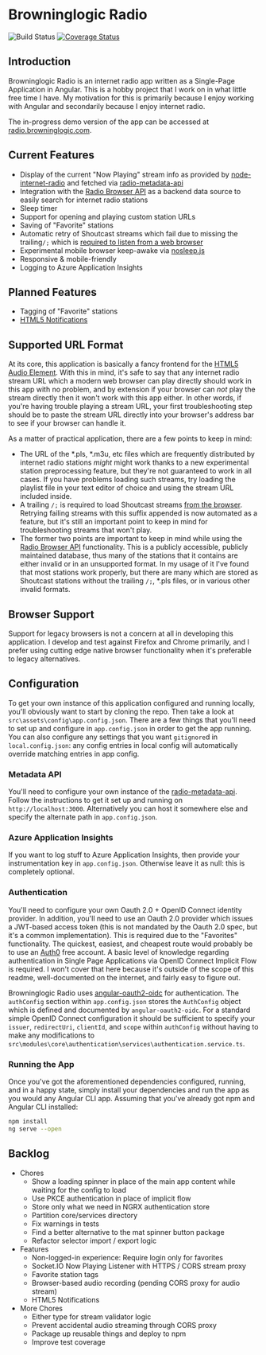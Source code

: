 # Browninglogic Radio

![Build Status](https://github.com/pfbrowning/ng-radio/workflows/Angular%20CI/badge.svg)
[![Coverage Status](https://coveralls.io/repos/github/pfbrowning/ng-radio/badge.svg?branch=master)](https://coveralls.io/github/pfbrowning/ng-radio?branch=master)

## Introduction
Browninglogic Radio is an internet radio app written as a Single-Page Application in Angular.  This is a hobby project that I work on in what little free time I have.  My motivation for this is primarily because I enjoy working with Angular and secondarily because I enjoy internet radio.

The in-progress demo version of the app can be accessed at [radio.browninglogic.com](http://radio.browninglogic.com).

## Current Features
* Display of the current "Now Playing" stream info as provided by [node-internet-radio](https://github.com/gabek/node-internet-radio) and fetched via [radio-metadata-api](https://github.com/pfbrowning/radio-metadata-api)
* Integration with the [Radio Browser API](https://de1.api.radio-browser.info/) as a backend data source to easily search for internet radio stations
* Sleep timer
* Support for opening and playing custom station URLs
* Saving of "Favorite" stations
* Automatic retry of Shoutcast streams which fail due to missing the trailing`/;` which is [required to listen from a web browser](https://stackoverflow.com/a/1759607)
* Experimental mobile browser keep-awake via [nosleep.js](https://github.com/richtr/NoSleep.js/)
* Responsive & mobile-friendly
* Logging to Azure Application Insights

## Planned Features
* Tagging of "Favorite" stations
* [HTML5 Notifications](https://developer.mozilla.org/en-US/docs/Web/API/notification)

## Supported URL Format
At its core, this application is basically a fancy frontend for the [HTML5 Audio Element](https://developer.mozilla.org/en-US/docs/Web/HTML/Element/audio).  With this in mind, it's safe to say that any internet radio stream URL which a modern web browser can play directly should work in this app with no problem, and by extension if your browser can *not* play the stream directly then it won't work with this app either.  In other words, if you're having trouble playing a stream URL, your first troubleshooting step should be to paste the stream URL directly into your browser's address bar to see if your browser can handle it.

As a matter of practical application, there are a few points to keep in mind:
* The URL of the *.pls, *.m3u, etc files which are frequently distributed by internet radio stations _might_ might work thanks to a new experimental station preprocessing feature, but they're not guaranteed to work in all cases.  If you have problems loading such streams, try loading the playlist file in your text editor of choice and using the stream URL included inside.
* A trailing `/;` is required to load Shoutcast streams [from the browser](https://stackoverflow.com/a/1759607).  Retrying failing streams with this suffix appended is now automated as a feature, but it's still an important point to keep in mind for troubleshooting streams that won't play.
* The former two points are important to keep in mind while using the [Radio Browser API](http://www.radio-browser.info) functionality.  This is a publicly accessible, publicly maintained database, thus many of the stations that it contains are either invalid or in an unsupported format.  In my usage of it I've found that most stations work properly, but there are many which are stored as Shoutcast stations without the trailing `/;`, *.pls files, or in various other invalid formats.

## Browser Support
Support for legacy browsers is not a concern at all in developing this application.  I develop and test against Firefox and Chrome primarily, and I prefer using cutting edge native browser functionality when it's preferable to legacy alternatives.

## Configuration
To get your own instance of this application configured and running locally, you'll obviously want to start by cloning the repo.  Then take a look at `src\assets\config\app.config.json`.  There are a few things that you'll need to set up and configure in `app.config.json` in order to get the app running.  You can also configure any settings that you want `gitignore`d in `local.config.json`: any config entries in local config will automatically override matching entries in app config.

### Metadata API
You'll need to configure your own instance of the [radio-metadata-api](https://github.com/pfbrowning/radio-metadata-api).  Follow the instructions to get it set up and running on `http://localhost:3000`.  Alternatively you can host it somewhere else and specify the alternate path in `app.config.json`.

### Azure Application Insights
If you want to log stuff to Azure Application Insights, then provide your instrumentation key in `app.config.json`.  Otherwise leave it as null: this is completely optional.

### Authentication
You'll need to configure your own Oauth 2.0 + OpenID Connect identity provider.  In addition, you'll need to use an Oauth 2.0 provider which issues a JWT-based access token (this is not mandated by the Oauth 2.0 spec, but it's a common implementation).  This is required due to the "Favorites" functionality.  The quickest, easiest, and cheapest route would probably be to use an [Auth0](https://auth0.com/) free account.  A basic level of knowledge regarding authentication in Single Page Applications via OpenID Connect Implicit Flow is required.  I won't cover that here because it's outside of the scope of this readme, well-documented on the internet, and fairly easy to figure out.

Browninglogic Radio uses [angular-oauth2-oidc](https://github.com/manfredsteyer/angular-oauth2-oidc) for authentication.  The `authConfig` section within `app.config.json` stores the `AuthConfig` object which is defined and documented by `angular-oauth2-oidc`.  For a standard simple OpenID Connect configuration it should be sufficient to specify your `issuer`, `redirectUri`, `clientId`, and `scope` within `authConfig` without having to make any modifications to `src\modules\core\authentication\services\authentication.service.ts`.

### Running the App
Once you've got the aforementioned dependencies configured, running, and in a happy state, simply install your dependencies and run the app as you would any Angular CLI app.  Assuming that you've already got npm and Angular CLI installed:
```bash
npm install
ng serve --open
```

## Backlog
* Chores
  * Show a loading spinner in place of the main app content while waiting for the config to load
  * Use PKCE authentication in place of implicit flow
  * Store only what we need in NGRX authentication store
  * Partition core/services directory
  * Fix warnings in tests
  * Find a better alternative to the mat spinner button package
  * Refactor selector import / export logic
* Features
  * Non-logged-in experience: Require login only for favorites
  * Socket.IO Now Playing Listener with HTTPS / CORS stream proxy
  * Favorite station tags
  * Browser-based audio recording (pending CORS proxy for audio stream)
  * HTML5 Notifications
* More Chores
  * Either type for stream validator logic
  * Prevent accidental audio streaming through CORS proxy
  * Package up reusable things and deploy to npm
  * Improve test coverage
  